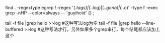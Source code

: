 find . -regextype egrep ! -regex '(.*tags)|(.*\.log)|(.*\.gcno)|(.*\.o)' -type f -exec grep -nHP --color=always -- 'guyihoid' {} \;

tail -f file |grep hello >>log #这种写法log为空
tail -f file |grep hello --line-buffered >>log #这种写法才行，另外如果多个grep串行，每个结尾都应该加上这个